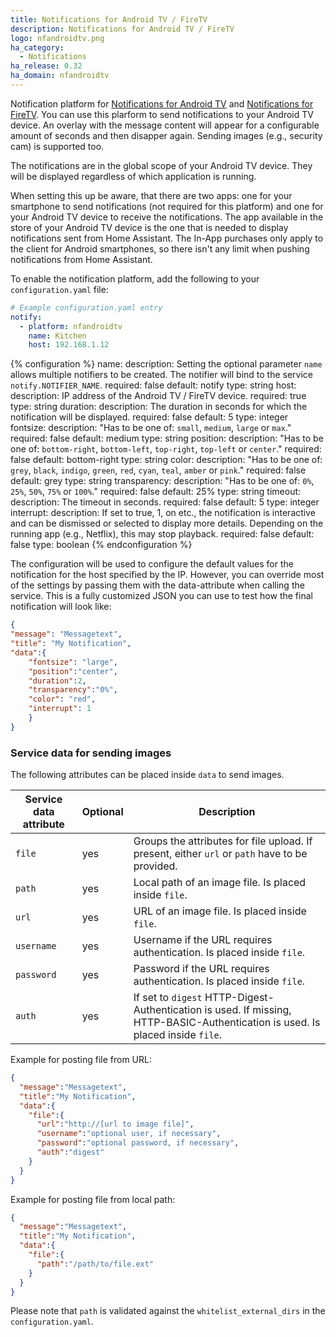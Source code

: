 ```yaml
---
title: Notifications for Android TV / FireTV
description: Notifications for Android TV / FireTV
logo: nfandroidtv.png
ha_category:
  - Notifications
ha_release: 0.32
ha_domain: nfandroidtv
---
```


Notification platform for [Notifications for Android TV](https://play.google.com/store/apps/details?id=de.cyberdream.androidtv.notifications.google) and [Notifications for FireTV](https://play.google.com/store/apps/details?id=de.cyberdream.firenotifications.google). You can use this plarform to send notifications to your Android TV device. An overlay with the message content will appear for a configurable amount of seconds and then disapper again. Sending images (e.g., security cam) is supported too.

The notifications are in the global scope of your Android TV device. They will be displayed regardless of which application is running.

When setting this up be aware, that there are two apps: one for your smartphone to send notifications (not required for this platform) and one for your Android TV device to receive the notifications. The app available in the store of your Android TV device is the one that is needed to display notifications sent from Home Assistant. The In-App purchases only apply to the client for Android smartphones, so there isn't any limit when pushing notifications from Home Assistant.

To enable the notification platform, add the following to your `configuration.yaml` file:

```yaml
# Example configuration.yaml entry
notify:
  - platform: nfandroidtv
    name: Kitchen
    host: 192.168.1.12
```

{% configuration %}
name:
  description: Setting the optional parameter `name` allows multiple notifiers to be created. The notifier will bind to the service `notify.NOTIFIER_NAME`.
  required: false
  default: notify
  type: string
host:
  description: IP address of the Android TV / FireTV device.
  required: true
  type: string
duration:
  description: The duration in seconds for which the notification will be displayed.
  required: false
  default: 5
  type: integer
fontsize:
  description: "Has to be one of: `small`, `medium`, `large` or `max`."
  required: false
  default: medium
  type: string
position:
  description: "Has to be one of: `bottom-right`, `bottom-left`, `top-right`, `top-left` or `center`."
  required: false
  default: bottom-right
  type: string
color:
  description: "Has to be one of: `grey`, `black`, `indigo`, `green`, `red`, `cyan`, `teal`, `amber` or `pink`."
  required: false
  default: grey
  type: string
transparency:
  description: "Has to be one of: `0%`, `25%`, `50%`, `75%` or `100%`."
  required: false
  default: 25%
  type: string
timeout:
  description: The timeout in seconds.
  required: false
  default: 5
  type: integer
interrupt:
  description: If set to true, 1, on etc., the notification is interactive and can be dismissed or selected to display more details. Depending on the running app (e.g., Netflix), this may stop playback.
  required: false
  default: false
  type: boolean
{% endconfiguration %}

The configuration will be used to configure the default values for the notification for the host specified by the IP. However, you can override most of the settings by passing them with the data-attribute when calling the service.
This is a fully customized JSON you can use to test how the final notification will look like:

```json
{
"message": "Messagetext",
"title": "My Notification",
"data":{
    "fontsize": "large",
    "position":"center",
    "duration":2,
    "transparency":"0%",
    "color": "red",
    "interrupt": 1
    }
}
```

### Service data for sending images

The following attributes can be placed inside `data` to send images.

| Service data attribute | Optional | Description |
| ---------------------- | -------- | ----------- |
| `file`                 |      yes | Groups the attributes for file upload. If present, either `url` or `path` have to be provided.
| `path`                |      yes | Local path of an image file. Is placed inside `file`.
| `url`                  |      yes | URL of an image file. Is placed inside `file`.
| `username`             |      yes | Username if the URL requires authentication. Is placed inside `file`.
| `password`             |      yes | Password if the URL requires authentication. Is placed inside `file`.
| `auth`                 |      yes | If set to `digest` HTTP-Digest-Authentication is used. If missing, HTTP-BASIC-Authentication is used. Is placed inside `file`.

Example for posting file from URL:

```json
{
  "message":"Messagetext",
  "title":"My Notification",
  "data":{
    "file":{
      "url":"http://[url to image file]",
      "username":"optional user, if necessary",
      "password":"optional password, if necessary",
      "auth":"digest"
    }
  }
}
```

Example for posting file from local path:

```json
{
  "message":"Messagetext",
  "title":"My Notification",
  "data":{
    "file":{
      "path":"/path/to/file.ext"
    }
  }
}
```

Please note that `path` is validated against the `whitelist_external_dirs` in the `configuration.yaml`.
